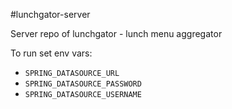 #lunchgator-server

Server repo of lunchgator - lunch menu aggregator

To run set env vars:

- `SPRING_DATASOURCE_URL`
- `SPRING_DATASOURCE_PASSWORD`
- `SPRING_DATASOURCE_USERNAME`
